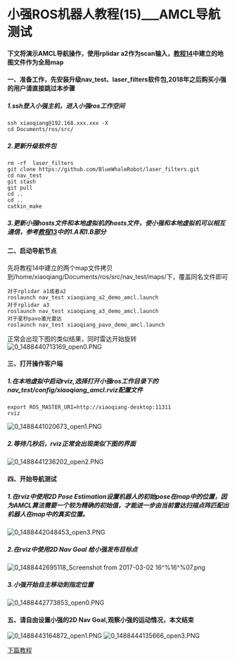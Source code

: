 # 小强ROS机器人教程(15)___AMCL导航测试<br>
#### 下文将演示AMCL导航操作，使用rplidar a2作为scan输入，[教程14](http://community.bwbot.org/topic/164/%E5%B0%8F%E5%BC%BAros%E6%9C%BA%E5%99%A8%E4%BA%BA%E6%95%99%E7%A8%8B-20-___%E5%8D%87%E7%BA%A7%E8%BD%AF%E4%BB%B6%E5%8C%85%E4%BB%A5%E6%94%AF%E6%8C%81%E5%B0%8F%E5%BC%BA%E6%89%8B%E6%9C%BA%E9%81%A5%E6%8E%A7app)中建立的地图文件作为全局map
####  一、准备工作，先安装升级nav_test、laser_filters软件包,2018年之后购买小强的用户请直接跳过本步骤
##### 1.ssh登入小强主机，进入小强ros工作空间
```
ssh xiaoqiang@192.168.xxx.xxx -X
cd Documents/ros/src/
```
##### 2.更新升级软件包
```
rm -rf  laser_filters
git clone https://github.com/BlueWhaleRobot/laser_filters.git
cd nav_test
git stash
git pull
cd ..
cd ..
catkin_make
```
##### 3.更新小强hosts文件和本地虚拟机的hosts文件，使小强和本地虚拟机可以相互通信，参考[教程13](http://community.bwbot.org/topic/115/%E5%B0%8F%E5%BC%BAros%E6%9C%BA%E5%99%A8%E4%BA%BA%E6%95%99%E7%A8%8B-21-___%E5%9C%A8gmapping%E4%B8%8B%E4%BD%BF%E7%94%A8%E6%BF%80%E5%85%89%E9%9B%B7%E8%BE%BErplidar-a2%E8%BF%9B%E8%A1%8C%E5%BB%BA%E5%9B%BE)中的1.A和1.B部分

#### 二、启动导航节点
先将教程14中建立的两个map文件拷贝到/home/xiaoqiang/Documents/ros/src/nav_test/maps/下，覆盖同名文件即可
```
对于rplidar a1或者a2
roslaunch nav_test xiaoqiang_a2_demo_amcl.launch
对于rplidar a3
roslaunch nav_test xiaoqiang_a3_demo_amcl.launch
对于星秒pavo激光雷达
roslaunch nav_test xiaoqiang_pavo_demo_amcl.launch
```
正常会出现下图的类似结果，同时雷达开始旋转
![0_1488440713169_open0.PNG](http://community.bwbot.org/uploads/files/1488440715430-open0-resized.png) 
#### 三、打开操作客户端
##### 1.在本地虚拟中启动rviz,选择打开小强ros工作目录下的nav_test/config/xiaoqiang_amcl.rviz配置文件
```
export ROS_MASTER_URI=http://xiaoqiang-desktop:11311
rviz
```
![0_1488441020673_open1.PNG](http://community.bwbot.org/uploads/files/1488441022778-open1-resized.png) 
##### 2.等待几秒后，rviz正常会出现类似下图的界面
![0_1488441236202_open2.PNG](http://community.bwbot.org/uploads/files/1488441238301-open2-resized.png) 
#### 四、开始导航测试
##### 1.在rviz中使用2D Pose Estimation设置机器人的初始pose在map中的位置，因为AMCL算法需要一个较为精确的初始值，才能进一步由当前雷达扫描点阵匹配出机器人在map中的真实位置。
![0_1488442048453_open3.PNG](http://community.bwbot.org/uploads/files/1488442051345-open3-resized.png) 
##### 2.在rviz中使用2D Nav Goal 给小强发布目标点
![0_1488442695118_Screenshot from 2017-03-02 16^%16^%07.png](http://community.bwbot.org/uploads/files/1488442697474-screenshot-from-2017-03-02-16-16-07-resized.png) 
##### 3.小强开始自主移动到指定位置
![0_1488442773853_open0.PNG](http://community.bwbot.org/uploads/files/1488442775969-open0-resized.png) 
#### 五、请自由设置小强的2D Nav Goal,观察小强的运动情况，本文结束
![0_1488443164872_open1.PNG](http://community.bwbot.org/uploads/files/1488443167303-open1-resized.png) 
![0_1488444135666_open3.PNG](http://community.bwbot.org/uploads/files/1488444137990-open3-resized.png)

[下篇教程](http://community.bwbot.org/topic/137/%E5%B0%8F%E5%BC%BAros%E6%9C%BA%E5%99%A8%E4%BA%BA%E6%95%99%E7%A8%8B-16-___%E5%A4%A7%E8%8C%83%E5%9B%B4%E6%BF%80%E5%85%89%E9%9B%B7%E8%BE%BEslam%E4%B8%8E%E5%AE%9E%E6%97%B6%E5%9B%9E%E8%B7%AF%E9%97%AD%E5%90%88%E6%B5%8B%E8%AF%95)
